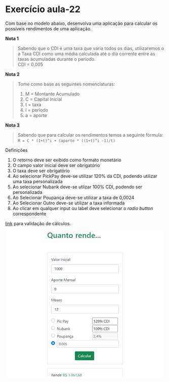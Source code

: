# Exercício aula-22

Com base no modelo abaixo, desenvolva uma aplicação para calcular os possíveis rendimentos de uma aplicação.

**Nota 1**
>Sabendo que o CDI é uma taxa que varia todos os dias, utilizaremos o a Taxa CDI como uma média calculada até o dia corrente entre as taxas acumuladas durante o período.\
> CDI = 0,005

**Nota 2**
>Tome como base as seguintes nomenclaturas:
> 1. M = Montante Acumulado
> 1. C = Capital Inicial
> 1. t = taxa
> 1. i = período
> 1. a = aporte

**Nota 3**
>Sabendo que para calcular os rendimentos temos a seguinte fórmula:\
> `M = C * (1+t)^i + (aporte * ((1+t)^i -1)/t)`

Definições
1. O retorno deve ser exibido como formato monetário
1. O campo valor inicial deve ser obrigatório
1. O taxa deve ser obrigatório
1. Ao selecionar PickPay deve-se utilizar 120% da CDI, podendo utilizar uma taxa personalizada
1. Ao selecionar Nubank deve-se utlizar 100% CDI, podendo ser personalizada
1. Ao Selecionar Poupança deve-se utilizar a taxa de 0,0024
1. Ao Selecionar Outro
deve-se utilizar a taxa informada
1. Ao clicar em qualquer input ou label deve selecionar o _radio button_ correspondente

[link](https://forex-social.com/ferramentas/calculadora-lucros-aportes/) para validação de cálculos.

![Modelo Proposto](./modelo-proposto.png)